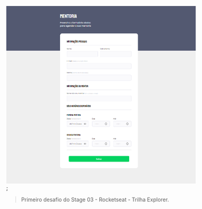 ![preview](./images/desafio-stage03.PNG);

> Primeiro desafio do Stage 03 - Rocketseat - Trilha Explorer.
